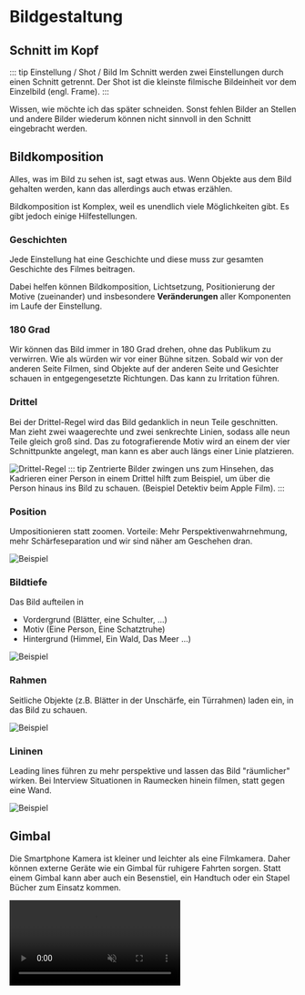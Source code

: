 # Bildgestaltung

## Schnitt im Kopf

::: tip Einstellung / Shot / Bild
Im Schnitt werden zwei Einstellungen durch einen Schnitt getrennt. Der Shot ist die kleinste filmische Bildeinheit vor dem Einzelbild (engl. Frame).
:::

Wissen, wie möchte ich das später schneiden. Sonst fehlen Bilder an Stellen und andere Bilder wiederum können nicht sinnvoll in den Schnitt eingebracht werden.

## Bildkomposition 
Alles, was im Bild zu sehen ist, sagt etwas aus. Wenn Objekte aus dem Bild gehalten werden, kann das allerdings auch etwas erzählen.

Bildkomposition ist Komplex, weil es unendlich viele Möglichkeiten gibt.
Es gibt jedoch einige Hilfestellungen.


### Geschichten
Jede Einstellung hat eine Geschichte und diese muss zur gesamten Geschichte des Filmes beitragen.

Dabei helfen können Bildkomposition, Lichtsetzung, Positionierung der Motive (zueinander) und insbesondere **Veränderungen** aller Komponenten im Laufe der Einstellung.

### 180 Grad 
Wir können das Bild immer in 180 Grad drehen, ohne das Publikum zu verwirren. Wie als würden wir vor einer Bühne sitzen.
Sobald wir von der anderen Seite Filmen, sind Objekte auf der anderen Seite und Gesichter schauen in entgegengesetzte Richtungen. Das kann zu Irritation führen.


### Drittel
Bei der Drittel-Regel wird das Bild gedanklich in neun Teile geschnitten. Man zieht zwei waagerechte und zwei senkrechte Linien, sodass alle neun Teile gleich groß sind. Das zu fotografierende Motiv wird an einem der vier Schnittpunkte angelegt, man kann es aber auch längs einer Linie platzieren.

![Drittel-Regel](/images/shooting-advice/rule-of-thirds.jpg)
::: tip 
Zentrierte Bilder zwingen uns zum Hinsehen, das Kadrieren einer Person in einem Drittel hilft zum Beispiel, um über die Person hinaus ins Bild zu schauen. (Beispiel Detektiv beim Apple Film).
:::


### Position
Umpositionieren statt zoomen.
Vorteile: Mehr Perspektivenwahrnehmung, mehr Schärfeseparation und wir sind näher am Geschehen dran.


![Beispiel](/images/shooting-advice/umpositionieren.jpg)


### Bildtiefe
Das Bild aufteilen in
- Vordergrund (Blätter, eine Schulter, ...)
- Motiv (Eine Person, Eine Schatztruhe)
- Hintergrund (Himmel, Ein Wald, Das Meer ...)

![Beispiel](/images/shooting-advice/fg-bg.jpg)
### Rahmen
Seitliche Objekte (z.B. Blätter in der Unschärfe, ein Türrahmen) laden ein, in das Bild zu schauen.

![Beispiel](/images/shooting-advice/foreground.jpg)

### Lininen
Leading lines führen zu mehr perspektive und lassen das Bild "räumlicher" wirken. Bei Interview Situationen in Raumecken hinein filmen, statt gegen eine Wand.

![Beispiel](/images/shooting-advice/leading-lines.jpg)

## Gimbal 
Die Smartphone Kamera ist kleiner und leichter als eine Filmkamera. Daher können externe Geräte wie ein Gimbal für ruhigere Fahrten sorgen.
Statt einem Gimbal kann aber auch ein Besenstiel, ein Handtuch oder ein Stapel Bücher zum Einsatz kommen.

<video src="/videos/shooting-advice/dolly.mp4" style="aspect-ratio:auto;" loop muted autoplay />

## Slow Motion
In Slo-mo ist der Fokus auf Bewegungen viel genauer. Aufnahmen können "epischer" wahrgenommen werden.

## Takes
Immer mehrere Takes filmen. Das führt zur Perfektion der Aufnahme und erleichtert späteres Schneiden.

## Set-Design
Schön eingerichtete und ausgeleuchtete Locations.
Beispielsweise im Hintergrund ein aufgeräumtes Regal mit Objekten zum Thema in einer leicht bläulichen Farbe angeleuchtet.
Im Vordergrund gegenläufig gerichtetes weiches & warmes Licht auf der Person.

## Farbgestaltung
Koloration (engl. Color Grading) beginnt am Set (Mit Szenenbild, Kostüm, Requisite) und kann im Schnitt verfeinert werden, um Emotionen zu unterstützen.


## :speech_balloon: Quiz

Das Mobile-Videografie WLAN hat keine Internetverbindung, bietet aber Zugriff auf einige Webseiten dieses Kurses.
Falls Du gerade im Mobile-Videografie WLAN arbeitest, kannst Du hier ein Quiz starten:

<a href="http://10.16.1.173:3000/quiz/1/controller" target="_blank" class="action-button secondary disabled" aria-label="Online-Handout ›"> Quiz starten › </a>


## :bellhop_bell: Pause
Eine kurze Pause.

## :gift: Balance
![Schlechtere Balance](/images/shooting-advice/iphone/iphone9.jpg)
In diesem Bild ist der Bagger zentriert und eine störende Linie (Die Abrisskante) verläuft quer durchs Bild, ohne etwas in das Bild einzubringen.

![Bessere Balance](/images/shooting-advice/iphone/iphone11.jpg)

In diesem Beispiel ist der Bagger nicht zentriert, sondern das "mittlere" Gewicht aus Bagger und Lastenrad. Dadurch gibt es horizontal eine Balance.
Die jetzt sichtbare Rundung an der Ecke der Abrisskante und die Kettenspuren bilden ein weiches Gegengewicht zum Himmel.
Die Kante lenkt den Blick jetzt auch nicht mehr aus dem Bild sondern dient als leichtes Gegengewicht zu dem zweiten Bagger.

Dadurch wirken die Elemente und auch das gesamte Bild besser balanciert.

::: tip Weiches Licht
Diese Fotos wurden sehr früh morgens kurz nach Sonnenaufgang geschossen. Dadurch ist das Licht sehr weich und die Schwankung zwischen
Helligkeitsstufen ist sehr gering. In diesen für die Handykamera "einfachen" Lichtsituation können die Bilder mit DSLR Kameras mithalten.

Das gleiche Foto mit derselben Kamera an einem Tag mit schlechterem Licht sieht direkt anders aus:

![Bessere Balance](/images/shooting-advice/iphone/iphone17.jpg)
:::




## :gift: Licht-Exkurs
Falls Interesse und Zeit besteht, ein winziger Licht-Exkurs für Leuchten mit natürlichem und bereits vorhandenem Licht.

### Mittags-Sonne

Hartes Licht, maximal als Licht von hinten nutzen.

![Licht Beispiel](/images/shooting-advice/light2.jpg)

### Goldener Stunde

Weiches Licht und warme Farben. Am besten als Licht von hinten nutzen.

![Licht Beispiel](/images/shooting-advice/light1.jpg)

### Bewölkter Himmel

Weiches kaltes Licht, nicht frontal. Bei seitlichem Einfall erzeugt es Tiefe im Gesicht.

![Licht Beispiel](/images/shooting-advice/light3.jpg)

### Kameraseitig (engl. Broad side)

Einfache und schnelle Aufhellung, leider sehr uninteressant und matschig.

![Licht Beispiel](/images/shooting-advice/light5.jpg)

### Bühnenseitig (engl.  Far side)

Gefahr, dass Lichtquelle im Bild zu sehen ist oder Lensflares erzeugt. Dafür aber schöne Separation der Ebenen, besseres Gefühl von Bildtiefe.

![Licht Beispiel](/images/shooting-advice/light4.jpg)

### Abwechselnd (engl. Checkerboard)

Spannende Lichtsetzung die häufig im Kinobereich verwendet wird.

![Licht Beispiel](/images/shooting-advice/light6.jpg)

## :gift: Film 4: Don't byte me
<video src="/videos/shooting-advice/dont_byte_me.mp4" poster="/videos/shooting-advice/dont_byte_me.jpg" style="aspect-ratio:auto;" controls />

::: warning Analyse
Neben den unter den Screenshots genannten Stilmitteln werden viele weitere im Film verwendet.

Falls Interesse und Zeit besteht, Anschauen und kurzes Besprechen der Techniken und deren Wirkung.
:::

## :gift: Weitere Beispiele
Falls Interesse und Zeit besteht, können wir weitere Beispiele analysieren.
